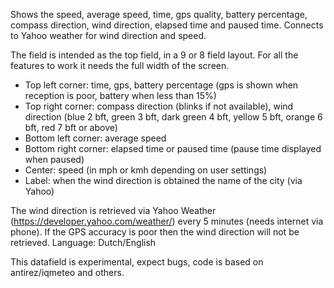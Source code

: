 Shows the speed, average speed, time, gps quality, battery percentage, compass direction, wind direction, elapsed time and paused time.
Connects to Yahoo weather for wind direction and speed.

The field is intended as the top field, in a 9 or 8 field layout. For all the features to work it needs the full width of the screen. 

- Top left corner: time, gps, battery percentage (gps is shown when reception is poor, battery when less than 15%)
- Top right corner: compass direction (blinks if not available), wind direction (blue  2 bft, green  3 bft, dark green  4 bft, yellow  5 bft, orange 6 bft, red 7 bft or above)
- Bottom left corner: average speed
- Bottom right corner: elapsed time or paused time (pause time displayed when paused) 
- Center: speed (in mph or kmh depending on user settings)  
- Label: when the wind direction is obtained the name of the city (via Yahoo)

The wind direction is retrieved via Yahoo Weather (https://developer.yahoo.com/weather/) every 5 minutes (needs internet via phone). If the GPS accuracy is poor then the wind direction will not be retrieved. 
Language: Dutch/English

This datafield is experimental, expect bugs, code is based on antirez/iqmeteo and others. 

